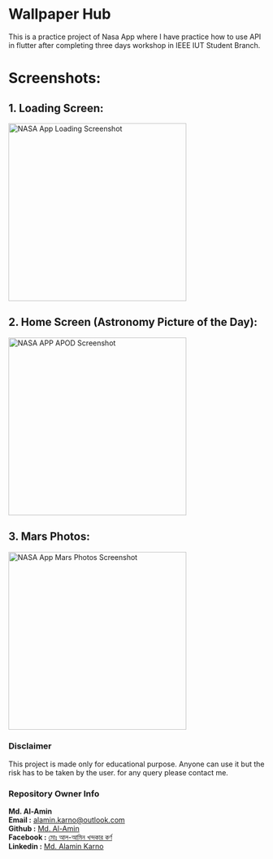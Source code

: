 # Wallpaper Hub

This is a practice project of Nasa App where I have practice how to use API in flutter after completing three days workshop in IEEE IUT Student Branch.

# Screenshots:

## 1. Loading Screen:
<img src="https://github.com/karno786/Wallpaper-Hub/blob/master/screenshots/Loading.png" alt="NASA App Loading Screenshot" width="350" title="NASA App Loading" >



## 2. Home Screen (Astronomy Picture of the Day):
<img src="https://github.com/karno786/Wallpaper-Hub/blob/master/screenshots/APOD.png" alt="NASA APP APOD Screenshot" width="350" title="Astronomy Picture of the Day" >



## 3. Mars Photos:
<img src="https://github.com/karno786/Wallpaper-Hub/blob/master/screenshots/MARS_PICTURE.png" alt="NASA App Mars Photos Screenshot" width="350" title="NASA App Mars Photos" >


### Disclaimer
This project is made only for educational purpose. Anyone can use it but the risk has to be taken by the user.
for any query please contact me.

### Repository Owner Info

__Md. Al-Amin__ <br>
__Email :__ [ alamin.karno@outlook.com ](mailto:alamin.karno@outlook.com) <br>
__Github :__ [Md. Al-Amin](https://github.com/karno786)<br>
__Facebook :__ [মোঃ আল-আমিন খন্দকার কর্ণ](https://facebook.com/alamin.kanro786) <br>
__Linkedin :__ [Md. Alamin Karno](https://www.linkedin.com/in/alaminkarno/)
<br>
<br>



